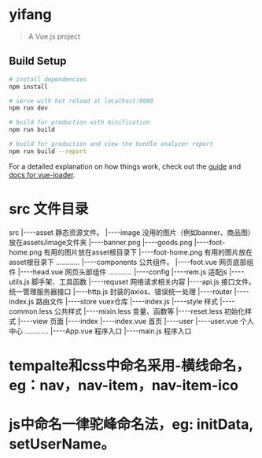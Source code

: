 # yifang

> A Vue.js project

## Build Setup

``` bash
# install dependencies
npm install

# serve with hot reload at localhost:8080
npm run dev

# build for production with minification
npm run build

# build for production and view the bundle analyzer report
npm run build --report
```

For a detailed explanation on how things work, check out the [guide](http://vuejs-templates.github.io/webpack/) and [docs for vue-loader](http://vuejs.github.io/vue-loader).

# src 文件目录
src
    |----asset 静态资源文件。
            |----image 没用的图片（例如banner、商品图）放在assets/image文件夹
                    |----banner.png
                    |----goods.png
            |----foot-home.png 有用的图片放在asset根目录下
            |----foot-home.png 有用的图片放在asset根目录下
            …………
    |----components 公共组件。
            |----foot.vue 网页底部组件
            |----head.vue 网页头部组件
            …………
    |----config
            |----rem.js 适配js
            |----utils.js 脚手架、工具函数
    |----requset 网络请求相关内容
            |----api.js 接口文件。统一管理服务器接口
            |----http.js 封装的axios、错误统一处理
    |----router
            |----index.js 路由文件
    |----store vuex仓库
            |----index.js
    |----style 样式
            |----common.less 公共样式
            |----mixin.less 变量、函数等
            |----reset.less 初始化样式
    |----view 页面
        |----index
                |----index.vue 首页
        |----user
                |----user.vue 个人中心
        …………
    |----App.vue 程序入口
    |----main.js 程序入口

# tempalte和css中命名采用-横线命名，eg：nav，nav-item，nav-item-ico
# js中命名一律驼峰命名法，eg: initData, setUserName。